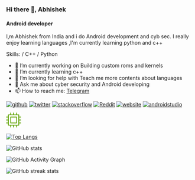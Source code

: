### Hi there 👋, Abhishek
#### Android developer 
I,m Abhishek from India and i do Android development and cyb sec. I really enjoy learning languages ,I'm currently learning python and c++

Skills: / C++ / Python

- 🔭 I’m currently working on Building custom roms and kernels 
- 🌱 I’m currently learning c++  
- 🤔 I’m looking for help with Teach me more contents about languages 
- 💬 Ask me about cyber security and Android developing 
- 📫 How to reach me:  [Telegram](https://t.me/Lopster_70) 


[<img src='https://cdn.jsdelivr.net/npm/simple-icons@3.0.1/icons/github.svg' alt='github' height='40'>](https://github.com/Abhishek001konni)  [<img src='https://cdn.jsdelivr.net/npm/simple-icons@3.0.1/icons/twitter.svg' alt='twitter' height='40'>](https://twitter.com/@Lopster70x)  [<img src='https://cdn.jsdelivr.net/npm/simple-icons@3.0.1/icons/stackoverflow.svg' alt='stackoverflow' height='40'>](https://stackoverflow.com/users/17537869)  [<img src='https://cdn.jsdelivr.net/npm/simple-icons@3.0.1/icons/reddit.svg' alt='Reddit' height='40'>](https://www.reddit.com/user/_Lopster_U-S_)  [<img src='https://cdn.jsdelivr.net/npm/simple-icons@3.0.1/icons/icloud.svg' alt='website' height='40'>](http://abhishek001konni.github.io/)  [<img src='https://cdn.jsdelivr.net/npm/simple-icons@3.0.1/icons/androidstudio.svg' alt='androidstudio' height='40'>](https://developers.google.com/profile/u/115572782689495775478)  

<a href='https://docs.github.com/en/developers'><img src='https://raw.githubusercontent.com/acervenky/animated-github-badges/master/assets/devbadge.gif' width='40' height='40'></a> 

[![Top Langs](https://github-readme-stats.vercel.app/api/top-langs/?username=Abhishek001konni)](https://github.com/anuraghazra/github-readme-stats)

![GitHub stats](https://github-readme-stats.vercel.app/api?username=Abhishek001konni&show_icons=true&count_private=true)  

![GitHub Activity Graph](https://activity-graph.herokuapp.com/graph?username=Abhishek001konni)  

![GitHub streak stats](https://github-readme-streak-stats.herokuapp.com/?user=Abhishek001konni)  

